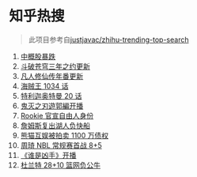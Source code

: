# 知乎热搜

> 此项目参考自[justjavac/zhihu-trending-top-search](https://github.com/justjavac/zhihu-trending-top-search/blob/main/utils.ts)

<!-- BEGIN -->
  <!-- 最后更新时间:Sun Dec 05 2021 18:12:48 GMT+0000 (Coordinated Universal Time) -->
  1. [中概股暴跌](https://www.zhihu.com/search?q=中概股)
1. [斗破苍穹三年之约更新](https://www.zhihu.com/search?q=斗破苍穹三年之约)
1. [凡人修仙传年番更新](https://www.zhihu.com/search?q=凡人修仙传)
1. [海贼王 1034 话](https://www.zhihu.com/search?q=海贼王)
1. [特利迦奥特曼 20 话](https://www.zhihu.com/search?q=特利迦奥特曼)
1. [鬼灭之刃遊郭編开播](https://www.zhihu.com/search?q=鬼灭之刃)
1. [Rookie 官宣自由人身份](https://www.zhihu.com/search?q=Rookie)
1. [詹姆斯复出湖人负快船](https://www.zhihu.com/search?q=湖人)
1. [熊猫互娱被拍卖 1100 万债权](https://www.zhihu.com/search?q=熊猫互娱)
1. [周琦 NBL 常规赛首战 8+5](https://www.zhihu.com/search?q=周琦)
1. [《谁是凶手》开播](https://www.zhihu.com/search?q=谁是凶手)
1. [杜兰特 28+10 篮网负公牛](https://www.zhihu.com/search?q=篮网)
  <!-- END -->